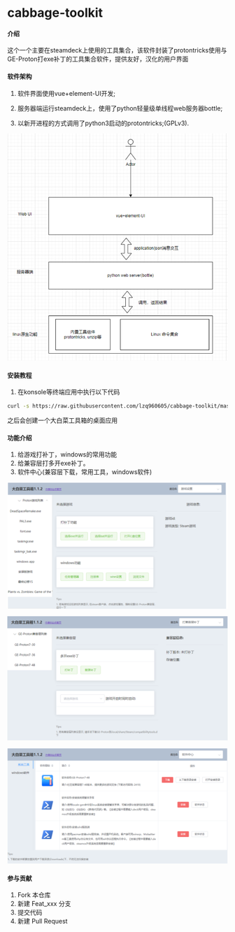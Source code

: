 # cabbage-toolkit

#### 介绍
这个一个主要在steamdeck上使用的工具集合，该软件封装了protontricks使用与GE-Proton打exe补丁的工具集合软件，提供友好，汉化的用户界面

#### 软件架构
1. 软件界面使用vue+element-UI开发;

2. 服务器端运行steamdeck上，使用了python轻量级单线程web服务器bottle;

3. 以新开进程的方式调用了python3启动的protontricks;(GPLv3).



![image-20230208100822514](./readme_pics/image-20230208100822514.png)




#### 安装教程

1.  在konsole等终端应用中执行以下代码
```bash
curl -s https://raw.githubusercontent.com/lzq960605/cabbage-toolkit/master/install/cmdline_installer.sh | bash

```
之后会创建一个大白菜工具箱的桌面应用



#### 功能介绍

1.  给游戏打补丁，windows的常用功能
2.  给兼容层打多开exe补丁。
3.  软件中心(兼容层下载，常用工具，windows软件)



![image-20230208094736162](./readme_pics/image-20230208094736162.png)



![image-20230208094827350](./readme_pics/image-20230208094827350.png)



![image-20230208094921829](./readme_pics/image-20230208094921829.png)



#### 参与贡献

1.  Fork 本仓库
2.  新建 Feat_xxx 分支
3.  提交代码
4.  新建 Pull Request

